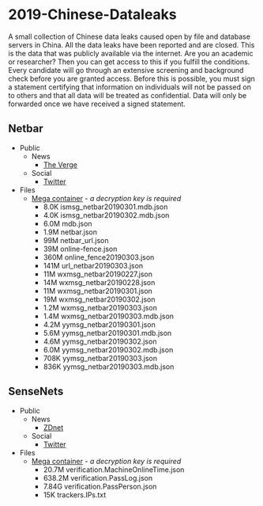 # 2019-Chinese-Dataleaks
A small collection of Chinese data leaks caused open by file and database servers in China. All the data leaks have been reported and are closed. This is the data that was publicly available via the internet. Are you an academic or researcher? Then you can get access to this if you fulfill the conditions. Every candidate will go through an extensive screening and background check before you are granted access. Before this is possible, you must sign a statement certifying that information on individuals will not be passed on to others and that all data will be treated as confidential. Data will only be forwarded once we have received a signed statement.


## Netbar
* Public
  * News
    * [The Verge](https://www.theverge.com/2019/3/4/18250474/chinese-messages-millions-wechat-qq-yy-data-breach-police)
  * Social
    * [Twitter](https://twitter.com/0xDUDE/status/1102303971765641216)
* Files
  * [Mega container](https://mega.nz/#F!AkYl0CKY) - *a decryption key is required*
    * 8.0K    ismsg_netbar20190301.mdb.json
    * 4.0K    ismsg_netbar20190302.mdb.json
    * 6.0M    mdb.json
    * 1.9M    netbar.json
    * 99M    netbar_url.json
    * 39M    online-fence.json
    * 360M    online_fence20190303.json
    * 141M    url_netbar20190303.json
    * 11M    wxmsg_netbar20190227.json
    * 14M    wxmsg_netbar20190228.json
    * 11M    wxmsg_netbar20190301.json
    * 19M    wxmsg_netbar20190302.json
    * 1.2M    wxmsg_netbar20190303.json
    * 1.4M    wxmsg_netbar20190303.mdb.json
    * 4.2M    yymsg_netbar20190301.json
    * 5.6M    yymsg_netbar20190301.mdb.json
    * 4.6M    yymsg_netbar20190302.json
    * 6.0M    yymsg_netbar20190302.mdb.json
    * 708K    yymsg_netbar20190303.json
    * 836K    yymsg_netbar20190303.mdb.json


## SenseNets
* Public
  * News
    * [ZDnet](https://www.zdnet.com/article/chinese-company-leaves-muslim-tracking-facial-recognition-database-exposed-online/)
  * Social
    * [Twitter](https://twitter.com/0xDUDE/status/1095702540463820800)
* Files
    * [Mega container](https://mega.nz/#F!BtBTGAAR) - *a decryption key is required*
      * 20.7M verification.MachineOnlineTime.json	
      * 638.2M verification.PassLog.json	
      * 7.84G verification.PassPerson.json	
      * 15K trackers.IPs.txt

    
    
  
